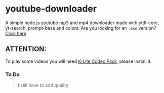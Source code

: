# youtube-downloader
A simple node.js youtube mp3 and mp4 downloader made with ytdl-core, yt-search, prompt-base and colors.
Are you looking for an `.exe` version? <a href=https://github.com/Etzyy/youtube-downloader/tree/executable>Click here</a>

## ATTENTION:
To play some videos you will need [K-Lite Codec Pack](http://files2.codecguide.com/K-Lite_Codec_Pack_1450_Basic.exe), please install it.

### To Do
> I still have to add quality
